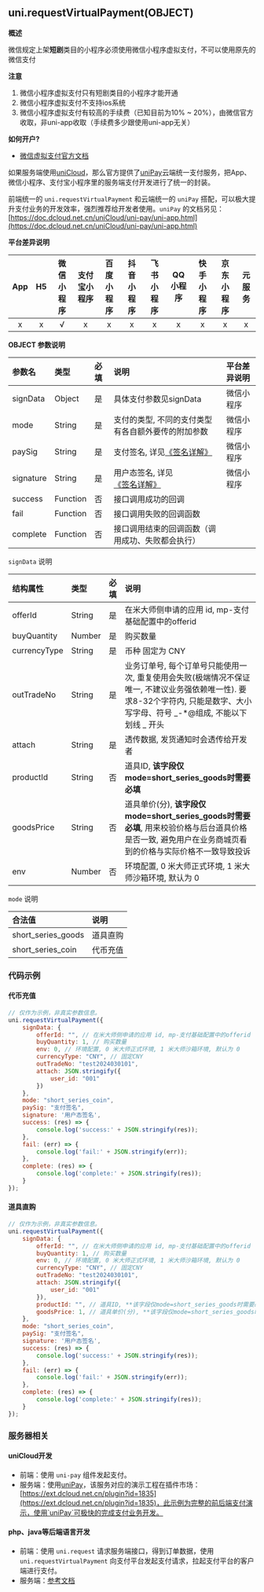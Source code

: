 ## uni.requestVirtualPayment(OBJECT)

**概述**

微信规定上架**短剧**类目的小程序必须使用微信小程序虚拟支付，不可以使用原先的微信支付

**注意**

1. 微信小程序虚拟支付只有短剧类目的小程序才能开通
2. 微信小程序虚拟支付不支持ios系统
3. 微信小程序虚拟支付有较高的手续费（已知目前为10% ~ 20%），由微信官方收取，非uni-app收取（手续费多少跟使用uni-app无关）

**如何开户?**

- [微信虚拟支付官方文档](https://developers.weixin.qq.com/miniprogram/dev/platform-capabilities/industry/virtual-payment.html#_1-%E4%BA%A7%E5%93%81%E4%BB%8B%E7%BB%8D)

如果服务端使用[uniCloud](https://uniapp.dcloud.io/uniCloud/README)，那么官方提供了[uniPay](https://doc.dcloud.net.cn/uniCloud/uni-pay/uni-app.html)云端统一支付服务，把App、微信小程序、支付宝小程序里的服务端支付开发进行了统一的封装。

前端统一的 `uni.requestVirtualPayment` 和云端统一的 `uniPay` 搭配，可以极大提升支付业务的开发效率，强烈推荐给开发者使用。`uniPay` 的文档另见：[https://doc.dcloud.net.cn/uniCloud/uni-pay/uni-app.html](https://doc.dcloud.net.cn/uniCloud/uni-pay/uni-app.html)

**平台差异说明**

|App|H5|微信小程序|支付宝小程序|百度小程序|抖音小程序|飞书小程序|QQ小程序|快手小程序|京东小程序|元服务|
|:-:|:-:|:-:|:-:|:-:|:-:|:-:|:-:|:-:|:-:|:-:|
|x|x|√|x|x|x|x|x|x|x|x|


**OBJECT 参数说明**

|参数名|类型|必填|说明|平台差异说明|
|:-|:-|:-|:-|:-|
|signData|Object|是|具体支付参数见signData|微信小程序|
|mode|String|是|支付的类型, 不同的支付类型有各自额外要传的附加参数|微信小程序|
|paySig|String|是|支付签名, 详见[《签名详解》](https://developers.weixin.qq.com/miniprogram/dev/platform-capabilities/industry/virtual-payment.html)|微信小程序|
|signature|String|是|用户态签名, 详见[《签名详解》](https://developers.weixin.qq.com/miniprogram/dev/platform-capabilities/industry/virtual-payment.html)|微信小程序|
|success|Function|否|接口调用成功的回调||
|fail|Function|否|接口调用失败的回调函数||
|complete|Function|否|接口调用结束的回调函数（调用成功、失败都会执行）||

`signData` 说明

|结构属性|类型|必填|说明|
|:-|:-|:-|:-|
|offerId|String|是|在米大师侧申请的应用 id, mp-支付基础配置中的offerid|
|buyQuantity|Number|是|购买数量|
|currencyType|String|是|币种 固定为 CNY|
|outTradeNo|String|是|业务订单号, 每个订单号只能使用一次, 重复使用会失败(极端情况不保证唯一, 不建议业务强依赖唯一性). 要求8-32个字符内, 只能是数字、大小写字母、符号 _-*@组成, 不能以下划线 _ 开头|
|attach|String|是|透传数据, 发货通知时会透传给开发者|
|productId|String|否|道具ID, **该字段仅mode=short_series_goods时需要必填**|
|goodsPrice|String|否|道具单价(分), **该字段仅mode=short_series_goods时需要必填**, 用来校验价格与后台道具价格是否一致, 避免用户在业务商城页看到的价格与实际价格不一致导致投诉|
|env|Number|否|环境配置, 0 米大师正式环境, 1 米大师沙箱环境, 默认为 0|

`mode` 说明

|合法值			|说明									|
|:-|:-|
|short_series_goods				|道具直购	|
|short_series_coin| 代币充值 |

### 代码示例

#### 代币充值

```javascript
// 仅作为示例，非真实参数信息。
uni.requestVirtualPayment({
	signData: {
		offerId: "", // 在米大师侧申请的应用 id, mp-支付基础配置中的offerid
		buyQuantity: 1, // 购买数量
		env: 0, // 环境配置, 0 米大师正式环境, 1 米大师沙箱环境, 默认为 0
		currencyType: "CNY", // 固定CNY
		outTradeNo: "test2024030101",
		attach: JSON.stringify({
			user_id: "001"
		})
	},
	mode: "short_series_coin",
	paySig: "支付签名",
	signature: '用户态签名',
	success: (res) => {
		console.log('success:' + JSON.stringify(res));
	},
	fail: (err) => {
		console.log('fail:' + JSON.stringify(err));
	},
	complete: (res) => {
		console.log('complete:' + JSON.stringify(res));
	}
});
```

#### 道具直购

```javascript
// 仅作为示例，非真实参数信息。
uni.requestVirtualPayment({
	signData: {
		offerId: "", // 在米大师侧申请的应用 id, mp-支付基础配置中的offerid
		buyQuantity: 1, // 购买数量
		env: 0, // 环境配置, 0 米大师正式环境, 1 米大师沙箱环境, 默认为 0
		currencyType: "CNY", // 固定CNY
		outTradeNo: "test2024030101",
		attach: JSON.stringify({
			user_id: "001"
		}),
		productId: "", // 道具ID, **该字段仅mode=short_series_goods时需要必填**
		goodsPrice: 1, // 道具单价(分), **该字段仅mode=short_series_goods时需要必填**, 用来校验价格与后台道具价格是否一致, 避免用户在业务商城页看到的价格与实际价格不一致导致投诉
	},
	mode: "short_series_coin",
	paySig: "支付签名",
	signature: '用户态签名',
	success: (res) => {
		console.log('success:' + JSON.stringify(res));
	},
	fail: (err) => {
		console.log('fail:' + JSON.stringify(err));
	},
	complete: (res) => {
		console.log('complete:' + JSON.stringify(res));
	}
});
```

### 服务器相关

#### uniCloud开发
- 前端：使用 `uni-pay` 组件发起支付。
- 服务端：使用[uniPay](https://doc.dcloud.net.cn/uniCloud/uni-pay/uni-app.html)，该服务对应的演示工程在插件市场：[https://ext.dcloud.net.cn/plugin?id=1835](https://ext.dcloud.net.cn/plugin?id=1835)，此示例为完整的前后端支付演示，使用`uniPay`可极快的完成支付业务开发。

#### php、java等后端语言开发
- 前端：使用 `uni.request` 请求服务端接口，得到订单数据，使用 `uni.requestVirtualPayment` 向支付平台发起支付请求，拉起支付平台的客户端进行支付。
- 服务端：[参考文档](https://developers.weixin.qq.com/miniprogram/dev/platform-capabilities/industry/virtual-payment.html)
